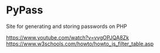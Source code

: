 # PyPass
 Site for generating and storing passwords on PHP

https://www.youtube.com/watch?v=vvgOPJQA8Zk
https://www.w3schools.com/howto/howto_js_filter_table.asp